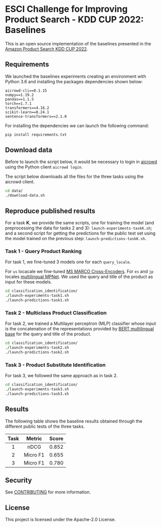 # ESCI Challenge for Improving Product Search - KDD CUP 2022: Baselines 

This is an open source implementation of the baselines presented in the [Amazon Product Search KDD CUP 2022](https://www.aicrowd.com/challenges/esci-challenge-for-improving-product-search).


## Requirements
We launched the baselines experiments creating an environment with Python 3.6 and installing the packages dependencies shown below:
```
aicrowd-cli==0.1.15
numpy==1.19.2
pandas==1.1.5
torch==1.7.1
transformers==4.16.2
scikit-learn==0.24.1
sentence-transformers==2.1.0
```

For installing the dependencies we can launch the following command:
```bash
pip install requirements.txt
```

## Download data

Before to launch the script below, it would be necessary to login in [aicrowd](https://www.aicrowd.com/) using the Python client `aicrowd login`.

The script below downloads all the files for the three tasks using the aicrowd client.

```bash
cd data/
./download-data.sh
```

## Reproduce published results

For a task **K**, we provide the same scripts, one for training the model (and preprocessing the data for tasks 2 and 3): `launch-experiments-taskK.sh`; and a second script for getting the predictions for the public test set using the model trained on the previous step: `launch-predictions-taskK.sh`.

### Task 1 - Query Product Ranking

For task 1, we fine-tuned 3 models one for each `query_locale`.

For `us` locacale we fine-tuned [MS MARCO Cross-Encoders](https://huggingface.co/cross-encoder/ms-marco-MiniLM-L-12-v2). For `es` and `jp` locales [multilingual MPNet](https://huggingface.co/sentence-transformers/all-mpnet-base-v1). We used the query and title of the product as input for these models.


```bash
cd classification_identification/
./launch-experiments-task1.sh
./launch-predictions-task1.sh
```

### Task 2 - Multiclass Product Classification

For task 2, we trained a Multilayer perceptron (MLP) classifier whose input is the concatenation of the representations provided by [BERT multilingual base](https://huggingface.co/bert-base-multilingual-uncased) for the query and title of the product.

```bash
cd classification_identification/
./launch-experiments-task2.sh
./launch-predictions-task2.sh
```

### Task 3 - Product Substitute Identification

For task 3, we followed the same approach as in task 2.

```bash
cd classification_identification/
./launch-experiments-task3.sh
./launch-predictions-task3.sh
```

## Results
The following table shows the baseline results obtained through the different public tests of the three tasks.

| Task |  Metric  | Score |
|:----:|:--------:|:-----:|
|    1 | nDCG     | 0.852 |
|    2 | Micro F1 | 0.655 |
|    3 | Micro F1 | 0.780 |

## Security

See [CONTRIBUTING](CONTRIBUTING.md#security-issue-notifications) for more information.

## License

This project is licensed under the Apache-2.0 License.

